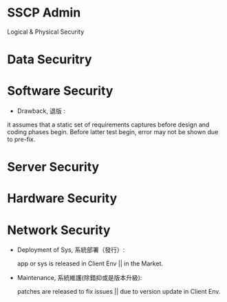 # SSCP Admin
Logical & Physical Security

# Data Securitry

# Software Security

* Drawback, 退版 :

 it assumes that a static set of requirements captures before design and coding phases begin. Before latter test begin, error may not be shown due to pre-fix. 

# Server Security

# Hardware Security

# Network Security

* Deployment of Sys, 系統部署（發行）:

  app or sys is released in Client Env || in the Market.

* Maintenance, 系統維護(除錯抑或是版本升級):

  patches are released to fix issues || due to version update in Client Env.
